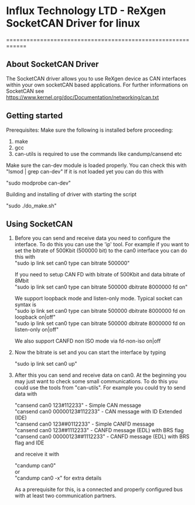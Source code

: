 # Influx Technology LTD - ReXgen SocketCAN Driver for linux
============================================================


About SocketCAN Driver
----------------
The SocketCAN driver allows you to use ReXgen device as CAN interfaces within your own socketCAN based applications. For further informations on SocketCAN see 
https://www.kernel.org/doc/Documentation/networking/can.txt

Getting started
---------------
Prerequisites:
Make sure the following is installed before proceeding:

1) make
2) gcc
3) can-utils is required to use the commands like candump/cansend etc

Make sure the can-dev module is loaded properly. 
   You can check this with "lsmod | grep can-dev"
   If it is not loaded yet you can do this with 

   "sudo modprobe can-dev"
   
Building and installing of driver with starting the script

   "sudo ./do_make.sh"

Using SocketCAN
------------------------------------
1) Before you can send and receive data you need to configure 
   the interface. To do this you can use the 'ip' tool. For example if you 
   want to set the bitrate of 500Kbit (500000 bit) to the can0 interface
   you can do this with  
   "sudo ip link set can0 type can bitrate 500000"
   
   If you need to setup CAN FD with bitrate of 500Kbit and data bitrate of 8Mbit  
   "sudo ip link set can0 type can bitrate 500000 dbitrate 8000000 fd on"
   
   We support loopback mode and listen-only mode. Typical socket can syntax is  
   "sudo ip link set can0 type can bitrate 500000 dbitrate 8000000 fd on loopback on|off"  
   "sudo ip link set can0 type can bitrate 500000 dbitrate 8000000 fd on listen-only on|off"
   
   We also support CANFD non ISO mode via fd-non-iso on|off

2) Now the bitrate is set and you can start the interface by typing

   "sudo ip link set can0 up"

3) After this you can send and receive data on can0. At the beginning you may
   just want to check some small communications. To do this you could use the
   tools from "can-utils". For example you could try to send data with

   "cansend can0 123#112233" - Simple CAN message  
   "cansend can0 00000123#112233" - CAN message with ID Extended (IDE)  
   "cansend can0 123##0112233" - Simple CANFD message  
   "cansend can0 123##1112233" - CANFD message (EDL) with BRS flag  
   "cansend can0 00000123##1112233" - CANFD message (EDL) with BRS flag and IDE  
   
   and receive it with 
   
   "candump can0"  
   or  
   "candump can0 -x" for extra details
   
   As a prerequisite for this, is a connected and properly configured bus with
   at least two communication partners.

